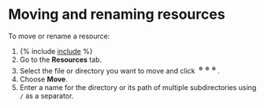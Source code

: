 # Moving and renaming resources

To move or rename a resource:

1. {% include [include](../../../_includes/datasphere/first-step.md) %}
1. Go to the **Resources** tab.
1. Select the file or directory you want to move and click ![image](../../../_assets/datalens/horizontal-ellipsis.svg).
1. Choose **Move**.
1. Enter a name for the directory or its path of multiple subdirectories using `/` as a separator.

